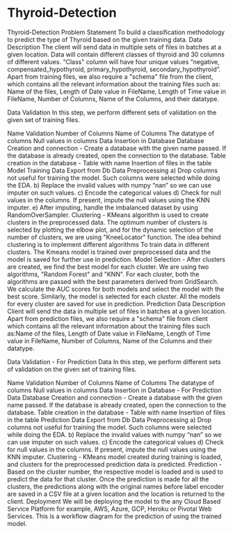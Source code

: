 # Thyroid-Detection
Thyroid-Detection
Problem Statement
To build a classification methodology to predict the type of Thyroid based on the given training data.
Data Description
The client will send data in multiple sets of files in batches at a given location. Data will contain different classes of thyroid and 30 columns of different values. "Class" column will have four unique values “negative, compensated_hypothyroid, primary_hypothyroid, secondary_hypothyroid”. Apart from training files, we also require a "schema" file from the client, which contains all the relevant information about the training files such as: Name of the files, Length of Date value in FileName, Length of Time value in FileName, Number of Columns, Name of the Columns, and their datatype.

Data Validation
In this step, we perform different sets of validation on the given set of training files.

Name Validation
Number of Columns
Name of Columns
The datatype of columns
Null values in columns
Data Insertion in Database
Database Creation and connection - Create a database with the given name passed. If the database is already created, open the connection to the database.
Table creation in the database - Table with name
Insertion of files in the table
Model Training
Data Export from Db
Data Preprocessing
a) Drop columns not useful for training the model. Such columns were selected while doing the EDA. b) Replace the invalid values with numpy “nan” so we can use imputer on such values. c) Encode the categorical values d) Check for null values in the columns. If present, impute the null values using the KNN imputer. e) After imputing, handle the imbalanced dataset by using RandomOverSampler.
Clustering - KMeans algorithm is used to create clusters in the preprocessed data. The optimum number of clusters is selected by plotting the elbow plot, and for the dynamic selection of the number of clusters, we are using "KneeLocator" function. The idea behind clustering is to implement different algorithms To train data in different clusters. The Kmeans model is trained over preprocessed data and the model is saved for further use in prediction.
Model Selection - After clusters are created, we find the best model for each cluster. We are using two algorithms, "Random Forest" and "KNN". For each cluster, both the algorithms are passed with the best parameters derived from GridSearch. We calculate the AUC scores for both models and select the model with the best score. Similarly, the model is selected for each cluster. All the models for every cluster are saved for use in prediction.
Prediction Data Description
Client will send the data in multiple set of files in batches at a given location. Apart from prediction files, we also require a "schema" file from client which contains all the relevant information about the training files such as:Name of the files, Length of Date value in FileName, Length of Time value in FileName, Number of Columns, Name of the Columns and their datatype.

Data Validation - For Prediction Data
In this step, we perform different sets of validation on the given set of training files.

Name Validation
Number of Columns
Name of Columns
The datatype of columns
Null values in columns
Data Insertion in Database - For Prediction Data
Database Creation and connection - Create a database with the given name passed. If the database is already created, open the connection to the database.
Table creation in the database - Table with name
Insertion of files in the table
Prediction
Data Export from Db
Data Preprocessing
a) Drop columns not useful for training the model. Such columns were selected while doing the EDA. b) Replace the invalid values with numpy “nan” so we can use imputer on such values. c) Encode the categorical values d) Check for null values in the columns. If present, impute the null values using the KNN imputer.
Clustering - KMeans model created during training is loaded, and clusters for the preprocessed prediction data is predicted.
Prediction - Based on the cluster number, the respective model is loaded and is used to predict the data for that cluster.
Once the prediction is made for all the clusters, the predictions along with the original names before label encoder are saved in a CSV file at a given location and the location is returned to the client.
Deployment
We will be deploying the model to the any Cloud Based Service Platform for example, AWS, Azure, GCP, Heroku or Pivotal Web Services. This is a workflow diagram for the prediction of using the trained model.

